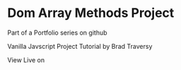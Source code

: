 # Dom Array Methods Project

Part of a Portfolio series on github

Vanilla Javscript Project Tutorial by Brad Traversy

View Live on
